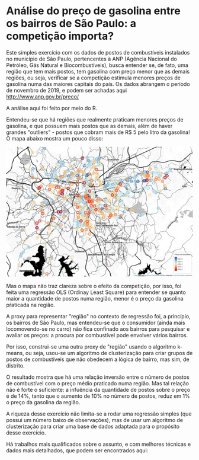 # Análise do preço de gasolina entre os bairros de São Paulo: a competição importa?

Este simples exercício com os dados de postos de combustíveis instalados no município de São Paulo, pertencentes à ANP 
(Agência Nacional do Petróleo, Gás Natural e Biocombustíveis), busca entender se, de fato, uma região que tem mais postos, 
tem gasolina com preço menor que as demais regiões, ou seja, verificar se a competição estimula menores preços de gasolina 
numa das maiores capitais do país. 
Os dados abrangem o período de novembro de 2019, e podem ser achadas aqui http://www.anp.gov.br/preco/ 

A análise aqui foi feito por meio do R. 

Entendeu-se que há regiões que realmente praticam menores preços de gasolina, e que possuem mais postos que as demais, 
além de haver grandes "outliers" - postos que cobram mais de R$ 5 pelo litro da gasolina! O mapa abaixo mostra um pouco disso: 

![alt text](https://github.com/JimmyFlorido/GasolinaPreco-Analise/blob/master/SampaGas2.png "PostosPrecos")

Mas o mapa não traz clareza sobre o efeito da competição, por isso, foi feita uma regressão OLS (Ordinay Least Square) para 
entender se quanto maior a quantidade de postos numa região, menor é o preço da gasolina pŕaticada na região. 

A proxy para representar "região" no contexto de regressão foi, a princípio, os bairros de São Paulo, mas entendeu-se que 
o consumidor (ainda mais locomovendo-se no carro) não fica confinado aos bairros para pesquisar e avaliar os preços: a procura 
por combustível pode envolver vários bairros. 
 
Por isso, construi-se uma outra proxy de "região" usando o algoritmo k-means, ou seja, usou-se um algoritmo de clusterização 
para criar grupos de postos de combustíveis que não obedecem a lógica de bairro, mas sim, de distrito. 

O resultado mostra que há uma relação inversão entre o número de postos de combustível com o preço médio praticado numa região.
Mas tal relação não é forte o suficiente: a infuência da quantidade de postos sobre o preço é de 14%, tanto que o aumento de 
10% no número de postos, reduz em 1% o preço da gasolina da região. 

A riqueza desse exercício não limita-se a rodar uma regressão simples (que possui um número baixo de observações), 
mas de usar um algoritmo de clusterização para criar uma base de dados adaptada para o propósito desse exercício. 

Há trabalhos mais qualificados sobre o assunto, e com melhores técnicas e dados mais detalhados, que podem ser encontrados aqui:
